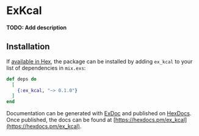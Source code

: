 # ExKcal

**TODO: Add description**

## Installation

If [available in Hex](https://hex.pm/docs/publish), the package can be installed
by adding `ex_kcal` to your list of dependencies in `mix.exs`:

```elixir
def deps do
  [
    {:ex_kcal, "~> 0.1.0"}
  ]
end
```

Documentation can be generated with [ExDoc](https://github.com/elixir-lang/ex_doc)
and published on [HexDocs](https://hexdocs.pm). Once published, the docs can
be found at [https://hexdocs.pm/ex_kcal](https://hexdocs.pm/ex_kcal).
